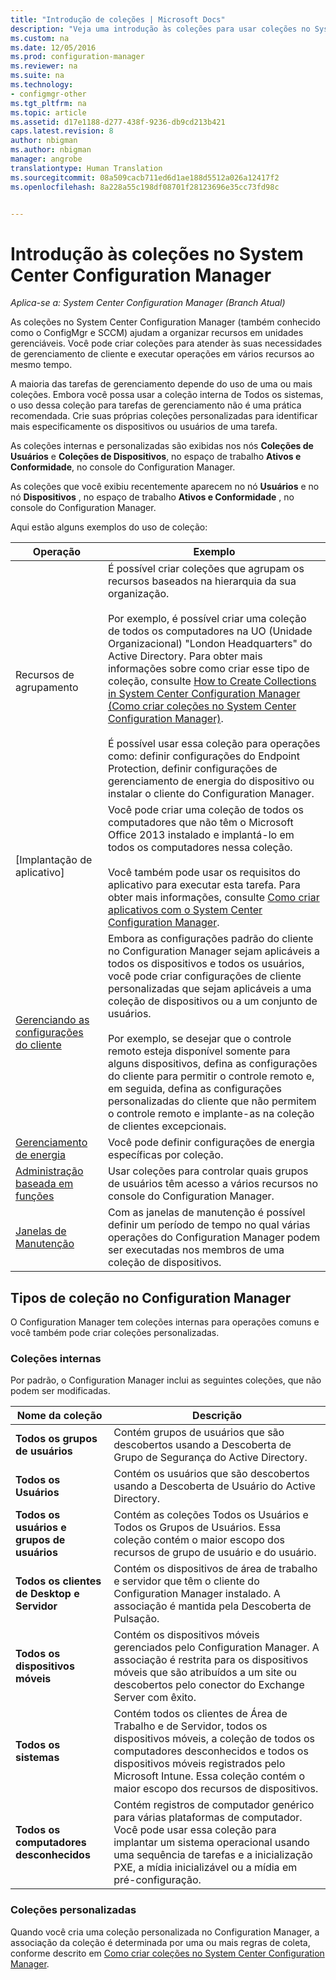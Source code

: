 ```yaml
---
title: "Introdução de coleções | Microsoft Docs"
description: "Veja uma introdução às coleções para usar coleções no System Center Configuration Manager."
ms.custom: na
ms.date: 12/05/2016
ms.prod: configuration-manager
ms.reviewer: na
ms.suite: na
ms.technology:
- configmgr-other
ms.tgt_pltfrm: na
ms.topic: article
ms.assetid: d17e1188-d277-438f-9236-db9cd213b421
caps.latest.revision: 8
author: nbigman
ms.author: nbigman
manager: angrobe
translationtype: Human Translation
ms.sourcegitcommit: 08a509cacb711ed6d1ae188d5512a026a12417f2
ms.openlocfilehash: 8a228a55c198df08701f28123696e35cc73fd98c


---
```

# <a name="introduction-to-collections-in-system-center-configuration-manager"></a>Introdução às coleções no System Center Configuration Manager

*Aplica-se a: System Center Configuration Manager (Branch Atual)*

As coleções no System Center Configuration Manager (também conhecido como o ConfigMgr e SCCM) ajudam a organizar recursos em unidades gerenciáveis. Você pode criar coleções para atender às suas necessidades de gerenciamento de cliente e executar operações em vários recursos ao mesmo tempo. 

A maioria das tarefas de gerenciamento depende do uso de uma ou mais coleções. Embora você possa usar a coleção interna de Todos os sistemas, o uso dessa coleção para tarefas de gerenciamento não é uma prática recomendada. Crie suas próprias coleções personalizadas para identificar mais especificamente os dispositivos ou usuários de uma tarefa.  

 As coleções internas e personalizadas são exibidas nos nós **Coleções de Usuários** e **Coleções de Dispositivos**, no espaço de trabalho **Ativos e Conformidade**, no console do Configuration Manager.  

 As coleções que você exibiu recentemente aparecem no nó **Usuários** e no nó **Dispositivos** , no espaço de trabalho **Ativos e Conformidade** , no console do Configuration Manager.  

Aqui estão alguns exemplos do uso de coleção:  

|Operação|Exemplo|  
|---------|-------|  
|Recursos de agrupamento|É possível criar coleções que agrupam os recursos baseados na hierarquia da sua organização.<br /><br /> Por exemplo, é possível criar uma coleção de todos os computadores na UO (Unidade Organizacional) "London Headquarters" do Active Directory. Para obter mais informações sobre como criar esse tipo de coleção, consulte [How to Create Collections in System Center Configuration Manager (Como criar coleções no System Center Configuration Manager)](../../../../core/clients/manage/collections/create-collections.md).<br /><br /> É possível usar essa coleção para operações como: definir configurações do Endpoint Protection, definir configurações de gerenciamento de energia do dispositivo ou instalar o cliente do Configuration Manager.|  
|[Implantação de aplicativo]|Você pode criar uma coleção de todos os computadores que não têm o Microsoft Office 2013 instalado e implantá-lo em todos os computadores nessa coleção.<br /><br /> Você também pode usar os requisitos do aplicativo para executar esta tarefa. Para obter mais informações, consulte [Como criar aplicativos com o System Center Configuration Manager](../../../../apps/deploy-use/create-applications.md).|  
|[Gerenciando as configurações do cliente](../../../../core/clients/deploy/about-client-settings.md)|Embora as configurações padrão do cliente no Configuration Manager sejam aplicáveis a todos os dispositivos e todos os usuários, você pode criar configurações de cliente personalizadas que sejam aplicáveis a uma coleção de dispositivos ou a um conjunto de usuários.<br /><br /> Por exemplo, se desejar que o controle remoto esteja disponível somente para alguns dispositivos, defina as configurações do cliente para permitir o controle remoto e, em seguida, defina as configurações personalizadas do cliente que não permitem o controle remoto e implante-as na coleção de clientes excepcionais. |  
|[Gerenciamento de energia](../power/introduction-to-power-management.md)|Você pode definir configurações de energia específicas por coleção.|  
|[Administração baseada em funções](../../../../core/servers/deploy/configure/configure-role-based-administration.md)|Usar coleções para controlar quais grupos de usuários têm acesso a vários recursos no console do Configuration Manager.|  
|[Janelas de Manutenção](../../../../core/clients/manage/collections/use-maintenance-windows.md)|Com as janelas de manutenção é possível definir um período de tempo no qual várias operações do Configuration Manager podem ser executadas nos membros de uma coleção de dispositivos. |  


## <a name="collection-types-in-configuration-manager"></a>Tipos de coleção no Configuration Manager  
 O Configuration Manager tem coleções internas para operações comuns e você também pode criar coleções personalizadas.   

### <a name="built-in-collections"></a>Coleções internas  
 Por padrão, o Configuration Manager inclui as seguintes coleções, que não podem ser modificadas.  

|**Nome da coleção**|Descrição|  
|-------------------------|-----------------|  
|**Todos os grupos de usuários**|Contém grupos de usuários que são descobertos usando a Descoberta de Grupo de Segurança do Active Directory.|  
|**Todos os Usuários**|Contém os usuários que são descobertos usando a Descoberta de Usuário do Active Directory.|  
|**Todos os usuários e grupos de usuários**|Contém as coleções Todos os Usuários e Todos os Grupos de Usuários. Essa coleção contém o maior escopo dos recursos de grupo de usuário e do usuário.|  
|**Todos os clientes de Desktop e Servidor**|Contém os dispositivos de área de trabalho e servidor que têm o cliente do Configuration Manager instalado. A associação é mantida pela Descoberta de Pulsação.|  
|**Todos os dispositivos móveis**|Contém os dispositivos móveis gerenciados pelo Configuration Manager. A associação é restrita para os dispositivos móveis que são atribuídos a um site ou descobertos pelo conector do Exchange Server com êxito.|  
|**Todos os sistemas**|Contém todos os clientes de Área de Trabalho e de Servidor, todos os dispositivos móveis, a coleção de todos os computadores desconhecidos e todos os dispositivos móveis registrados pelo Microsoft Intune. Essa coleção contém o maior escopo dos recursos de dispositivos.|  
|**Todos os computadores desconhecidos**|Contém registros de computador genérico para várias plataformas de computador. Você pode usar essa coleção para implantar um sistema operacional usando uma sequência de tarefas e a inicialização PXE, a mídia inicializável ou a mídia em pré-configuração.|  

### <a name="custom-collections"></a>Coleções personalizadas  
 Quando você cria uma coleção personalizada no Configuration Manager, a associação da coleção é determinada por uma ou mais regras de coleta, conforme descrito em [Como criar coleções no System Center Configuration Manager](../../../../core/clients/manage/collections/create-collections.md). 




<!--HONumber=Dec16_HO3-->


